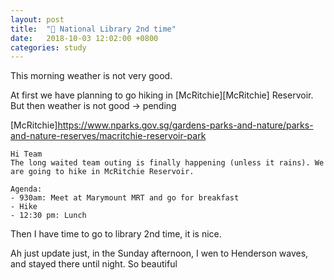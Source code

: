 ```yaml
---
layout: post
title:  "🐢 National Library 2nd time"
date:   2018-10-03 12:02:00 +0800
categories: study
---
```


This morning weather is not very good.

At first we have planning to go hiking in [McRitchie][McRitchie] Reservoir.
But then weather is not good -> pending

[McRitchie]https://www.nparks.gov.sg/gardens-parks-and-nature/parks-and-nature-reserves/macritchie-reservoir-park
```
Hi Team
The long waited team outing is finally happening (unless it rains). We are going to hike in McRitchie Reservoir.

Agenda:
- 930am: Meet at Marymount MRT and go for breakfast
- Hike
- 12:30 pm: Lunch

```

Then I have time to go to library 2nd time, it is nice.

Ah just update just, in the Sunday afternoon, I wen to Henderson waves, and stayed there until night.
So beautiful
~~~~
